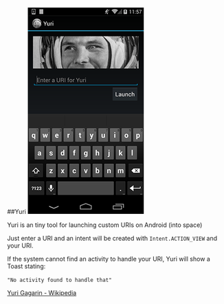##Yuri
![Screenshot](yuri_app_screenshot.png "Yuri Screenshot")

Yuri is an tiny tool for launching custom URIs on Android (into space)  

Just enter a URI and an intent will be created with `Intent.ACTION_VIEW` and your URI.   

If the system cannot find an activity to handle your URI, Yuri will show a Toast stating:  

`"No activity found to handle that"`  
 

[Yuri Gagarin - Wikipedia](http://en.wikipedia.org/wiki/Yuri_Gagarin)
